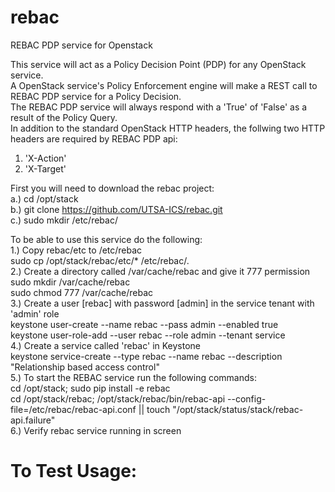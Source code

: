 rebac
====

REBAC PDP service for Openstack

This service will act as a Policy Decision Point (PDP) for any OpenStack service.<br>
A OpenStack service's Policy Enforcement engine will make a REST call to REBAC PDP service for a Policy Decision.<br>
The REBAC PDP service will always respond with a 'True' of 'False' as a result of the Policy Query.<br>
In addition to the standard OpenStack HTTP headers, the follwing two HTTP headers are required by REBAC PDP api:<br>
1. 'X-Action'<br>
2. 'X-Target'

First you will need to download the rebac project:<br>
a.) cd /opt/stack<br>
b.) git clone https://github.com/UTSA-ICS/rebac.git<br>
c.) sudo mkdir /etc/rebac/<br>

To be able to use this service do the following:<br>
1.) Copy rebac/etc to /etc/rebac<br>
sudo cp /opt/stack/rebac/etc/* /etc/rebac/.<br>
2.) Create a directory called /var/cache/rebac and give it 777 permission<br>
sudo mkdir /var/cache/rebac<br>
sudo chmod 777 /var/cache/rebac<br>
3.) Create a user [rebac] with password [admin] in the service tenant with 'admin' role<br>
keystone user-create --name rebac --pass admin --enabled true<br>
keystone user-role-add --user rebac --role admin --tenant service<br>
4.) Create a service called 'rebac' in Keystone<br>
keystone service-create --type rebac --name rebac --description "Relationship based access control"<br>
5.) To start the REBAC service run the following commands:<br>
cd /opt/stack; sudo pip install -e rebac<br>
cd /opt/stack/rebac; /opt/stack/rebac/bin/rebac-api --config-file=/etc/rebac/rebac-api.conf || touch "/opt/stack/status/stack/rebac-api.failure"<br>
6.) Verify rebac service running in screen<br>

To Test Usage:
==============

